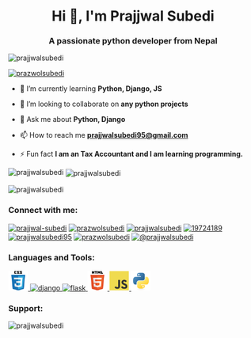 <h1 align="center">Hi 👋, I'm Prajjwal Subedi</h1>
<h3 align="center">A passionate python developer from Nepal</h3>

<p align="left"> <img src="https://komarev.com/ghpvc/?username=prajjwalsubedi&label=Profile%20views&color=0e75b6&style=flat" alt="prajjwalsubedi" /> </p>

<p align="left"> <a href="https://twitter.com/prazwolsubedi" target="blank"><img src="https://img.shields.io/twitter/follow/prazwolsubedi?logo=twitter&style=for-the-badge" alt="prazwolsubedi" /></a> </p>
 
 </div>

- 🌱 I’m currently learning **Python, Django, JS**

- 👯 I’m looking to collaborate on **any python projects**

- 💬 Ask me about **Python, Django**

- 📫 How to reach me **prajjwalsubedi95@gmail.com**

- ⚡ Fun fact **I am an Tax Accountant and I am learning programming.**
<p><img align="left" src="https://github-readme-stats.vercel.app/api/top-langs?username=prajjwalsubedi&show_icons=true&locale=en&layout=compact" alt="prajjwalsubedi" /></p>

<p>&nbsp;<img align="center" src="https://github-readme-stats.vercel.app/api?username=prajjwalsubedi&show_icons=true&locale=en" alt="prajjwalsubedi" /></p>

<p><img align="center" src="https://github-readme-streak-stats.herokuapp.com/?user=prajjwalsubedi&" alt="prajjwalsubedi" /></p>

<h3 align="left">Connect with me:</h3>
<p align="left">
<a href="https://codepen.io/prajjwal-subedi" target="blank"><img align="center" src="https://raw.githubusercontent.com/rahuldkjain/github-profile-readme-generator/master/src/images/icons/Social/codepen.svg" alt="prajjwal-subedi" height="30" width="40" /></a>
<a href="https://twitter.com/prazwolsubedi" target="blank"><img align="center" src="https://raw.githubusercontent.com/rahuldkjain/github-profile-readme-generator/master/src/images/icons/Social/twitter.svg" alt="prazwolsubedi" height="30" width="40" /></a>
<a href="https://linkedin.com/in/prajjwalsubedi" target="blank"><img align="center" src="https://raw.githubusercontent.com/rahuldkjain/github-profile-readme-generator/master/src/images/icons/Social/linked-in-alt.svg" alt="prajjwalsubedi" height="30" width="40" /></a>
<a href="https://stackoverflow.com/users/19724189" target="blank"><img align="center" src="https://raw.githubusercontent.com/rahuldkjain/github-profile-readme-generator/master/src/images/icons/Social/stack-overflow.svg" alt="19724189" height="30" width="40" /></a>
<a href="https://fb.com/prajjwalsubedi95" target="blank"><img align="center" src="https://raw.githubusercontent.com/rahuldkjain/github-profile-readme-generator/master/src/images/icons/Social/facebook.svg" alt="prajjwalsubedi95" height="30" width="40" /></a>
<a href="https://instagram.com/prazwolsubedi" target="blank"><img align="center" src="https://raw.githubusercontent.com/rahuldkjain/github-profile-readme-generator/master/src/images/icons/Social/instagram.svg" alt="prazwolsubedi" height="30" width="40" /></a>
<a href="https://medium.com/@prajjwalsubedi" target="blank"><img align="center" src="https://raw.githubusercontent.com/rahuldkjain/github-profile-readme-generator/master/src/images/icons/Social/medium.svg" alt="@prajjwalsubedi" height="30" width="40" /></a>
</p>

<h3 align="left">Languages and Tools:</h3>
<p align="left"> <a href="https://www.w3schools.com/css/" target="_blank" rel="noreferrer"> <img src="https://raw.githubusercontent.com/devicons/devicon/master/icons/css3/css3-original-wordmark.svg" alt="css3" width="40" height="40"/> </a> <a href="https://www.djangoproject.com/" target="_blank" rel="noreferrer"> <img src="https://cdn.worldvectorlogo.com/logos/django.svg" alt="django" width="40" height="40"/> </a> <a href="https://flask.palletsprojects.com/" target="_blank" rel="noreferrer"> <img src="https://www.vectorlogo.zone/logos/pocoo_flask/pocoo_flask-icon.svg" alt="flask" width="40" height="40"/> </a> <a href="https://www.w3.org/html/" target="_blank" rel="noreferrer"> <img src="https://raw.githubusercontent.com/devicons/devicon/master/icons/html5/html5-original-wordmark.svg" alt="html5" width="40" height="40"/> </a> <a href="https://developer.mozilla.org/en-US/docs/Web/JavaScript" target="_blank" rel="noreferrer"> <img src="https://raw.githubusercontent.com/devicons/devicon/master/icons/javascript/javascript-original.svg" alt="javascript" width="40" height="40"/> </a> <a href="https://www.python.org" target="_blank" rel="noreferrer"> <img src="https://raw.githubusercontent.com/devicons/devicon/master/icons/python/python-original.svg" alt="python" width="40" height="40"/> </a> </p>

<h3 align="left">Support:</h3>
<p><a href="https://www.buymeacoffee.com/prajjwalsubedi"> <img align="left" src="https://cdn.buymeacoffee.com/buttons/v2/default-yellow.png" height="50" width="210" alt="prajjwalsubedi" /></a></p><br><br>


